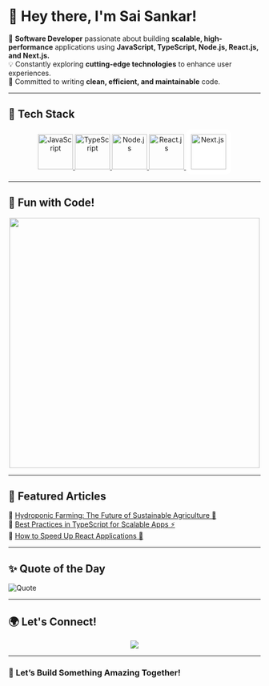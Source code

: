 # 👋 **Hey there, I'm Sai Sankar!**  
🚀 **Software Developer** passionate about building **scalable, high-performance** applications using **JavaScript, TypeScript, Node.js, React.js, and Next.js.**  
💡 Constantly exploring **cutting-edge technologies** to enhance user experiences.  
🎯 Committed to writing **clean, efficient, and maintainable** code.

---

## 🚀 **Tech Stack**  
<p align="center">
  <a href="https://developer.mozilla.org/en-US/docs/Web/JavaScript" target="_blank">
    <img src="https://cdn.worldvectorlogo.com/logos/javascript-1.svg" alt="JavaScript" width="70" height="70"/>
  </a>
  <a href="https://www.typescriptlang.org/" target="_blank">
    <img src="https://cdn.worldvectorlogo.com/logos/typescript.svg" alt="TypeScript" width="70" height="70"/>
  </a>
  <a href="https://nodejs.org/" target="_blank">
    <img src="https://cdn.worldvectorlogo.com/logos/nodejs-icon.svg" alt="Node.js" width="70" height="70"/>
  </a>
  <a href="https://react.dev/" target="_blank">
    <img src="https://cdn.worldvectorlogo.com/logos/react-2.svg" alt="React.js" width="70" height="70"/>
  </a>
  <a href="https://nextjs.org/" target="_blank">
    <img src="[https://cdn.worldvectorlogo.com/logos/nextjs-2.svg](https://images.seeklogo.com/logo-png/32/1/next-js-logo-png_seeklogo-321806.png)" alt="Next.js" width="70" height="70" style="background:white; padding:10px; border-radius:10px;"/>
  </a>
</p>  

---

## 🎨 **Fun with Code!**  
<p align="center">
  <img src="https://media.giphy.com/media/qgQUggAC3Pfv687qPC/giphy.gif" width="500" />
</p>

---
## 📖 **Featured Articles**  
🔹 [Hydroponic Farming: The Future of Sustainable Agriculture 🌱](https://medium.com/@your-medium-profile/hydroponic-farming-the-future-of-sustainable-agriculture-123456)  
🔹 [Best Practices in TypeScript for Scalable Apps ⚡](https://medium.com/@your-medium-profile/best-practices-in-typescript-123456)  
🔹 [How to Speed Up React Applications 🚀](https://medium.com/@your-medium-profile/speed-up-react-applications-123456)  

---

## ✨ **Quote of the Day**  
![Quote](https://quotes-github-readme.vercel.app/api?type=horizontal)

---

## 🌍 **Let's Connect!**  
<p align="center">
  <a href="https://www.linkedin.com/in/saisankar-s-r-896a39150/" target="_blank">
    <img src="https://img.shields.io/badge/LinkedIn-blue?style=for-the-badge&logo=linkedin" />
  </a>
</p>

---

### 🚀 **Let’s Build Something Amazing Together!**  
